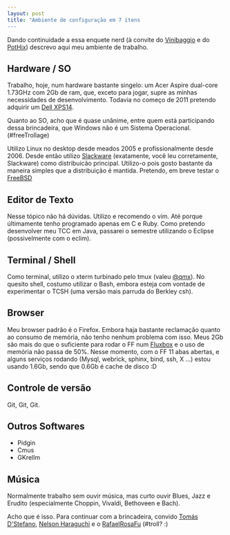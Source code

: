 ```yaml
---
layout: post
title: "Ambiente de configuração em 7 ítens
---
```


Dando continuidade a essa enquete nerd (à convite do
[Vinibaggio](http://vinibaggio.net) e do [PotHix](http://pothix.com/blog/))
descrevo aqui meu ambiente de trabalho.

## Hardware / SO

Trabalho, hoje, num hardware bastante singelo: um Acer Aspire dual-core
1.73GHz com 2Gb de ram, que, exceto para jogar, supre as minhas necessidades
de desenvolvimento. Todavia no começo de 2011 pretendo adquirir um
[Dell XPS14](http://www1.la.dell.com/br/pt/domesticos/Port%C3%A1teis/xpsnb/ct.aspx?refid=xpsnb&amp;s=dhs&amp;cs=brdhs1&amp;~ck=bt).

Quanto ao SO, acho que é quase unânime, entre quem está participando dessa
brincadeira, que Windows não é um Sistema Operacional. (#freeTrollage)

Utilizo Linux no desktop desde meados 2005 e profissionalmente desde 2006.
Desde então utilizo [Slackware](http://slackware.com/) (exatamente, você leu
corretamente, Slackware) como distribuicão principal. Utilizo-o pois gosto
bastante da maneira simples que a distribuição é mantida. Pretendo, em
breve testar o [FreeBSD](http://www.freebsd.org)

## Editor de Texto

Nesse tópico não há dúvidas. Utilizo e recomendo o vim. Até porque
últimamente tenho programado apenas em C e Ruby. Como pretendo desenvolver
meu TCC em Java, passarei o semestre utilizando o Eclipse (possivelmente com o
eclim).

## Terminal / Shell

Como terminal, utilizo o xterm turbinado pelo tmux (valeu
[@qmx](http://twitter.com/qmx)). No quesito shell, costumo utilizar o Bash,
embora esteja com vontade de experimentar o TCSH (uma versão mais parruda do
Berkley csh).

## Browser

Meu browser padrão é o Firefox. Embora haja bastante reclamação quanto ao
consumo de memória, não tenho nenhum problema com isso. Meus 2Gb são
mais do que o suficiente para rodar o FF num [Fluxbox](http://fluxbox.org) e
o uso de memória não passa de 50%. Nesse momento, com o FF 11 abas
abertas, e alguns serviços rodando (Mysql, webrick, sphinx, bind, ssh, X ...)
estou usando 1.6Gb, sendo que 0.6Gb é cache de disco :D

## Controle de versão
Git, Git, Git.

## Outros Softwares

* Pidgin
* Cmus
* GKrellm

## Música
Normalmente trabalho sem ouvir música, mas curto ouvir Blues, Jazz e Erudito
(especialmente Choppin, Vivaldi, Bethoveen e Bach).

Acho que é isso. Para continuar com a brincadeira, convido
[Tomás D'Stefano](http://twitter.com/tomas_stefano),
[Nelson Haraguchi](http://twitter.com/nelsonmhjr) e o
[RafaelRosaFu](http://www.rafaelrosafu.com) (#troll? :)
